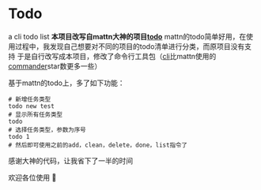 # Todo
a cli todo list 
**本项目改写自mattn大神的项目[todo](https://github.com/mattn/todo)**
mattn的todo简单好用，在使用过程中，我发现自己想要对不同的项目的todo清单进行分类，而原项目没有支持
于是自行改写成本项目，修改了命令行工具包（[cli](github.com/urfave/cli)比mattn使用的[commander](github.com/gonuts/commander)star数更多一些）

基于mattn的todo上，多了如下功能：
```shell
# 新增任务类型
todo new test 
# 显示所有任务类型
todo
# 选择任务类型，参数为序号
todo 1
# 然后即可使用之前的add，clean，delete，done，list指令了
```
感谢大神的代码，让我省下了一半的时间

欢迎各位使用 :tada: